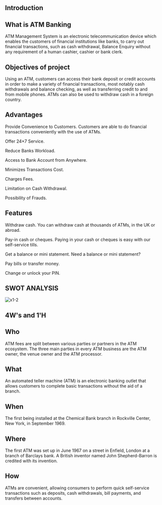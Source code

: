 ## Introduction
## What is ATM Banking 
ATM Management System is an electronic telecommunication device which enables the customers of financial institutions like banks, to carry out financial transactions, such as cash withdrawal, Balance Enquiry without any requirement of a human cashier, cashier or bank clerk.
## Objectives of project
Using an ATM, customers can access their bank deposit or credit accounts in order to make a variety of financial transactions, most notably cash withdrawals and balance checking, as well as transferring credit to and from mobile phones. ATMs can also be used to withdraw cash in a foreign country.
## Advantages
Provide Convenience to Customers. Customers are able to do financial transactions conveniently with the use of ATMs.

Offer 24×7 Service.

Reduce Banks Workload. 

Access to Bank Account from Anywhere.

Minimizes Transactions Cost.

Charges Fees. 

Limitation on Cash Withdrawal. 

Possibility of Frauds.
## Features
Withdraw cash. You can withdraw cash at thousands of ATMs, in the UK or abroad.

Pay-in cash or cheques. Paying in your cash or cheques is easy with our self-service tills.

Get a balance or mini statement. Need a balance or mini statement? 

Pay bills or transfer money. 

Change or unlock your PIN.
## SWOT ANALYSIS
![x1-2](https://user-images.githubusercontent.com/66767118/125195114-e240a000-e271-11eb-9085-02d9be3f6043.jpg)
## 4W's and 1'H
## Who
ATM fees are split between various parties or partners in the ATM ecosystem. The three main parties in every ATM business are the ATM owner, the venue owner and the ATM processor.
## What
An automated teller machine (ATM) is an electronic banking outlet that allows customers to complete basic transactions without the aid of a branch.
## When
The first being installed at the Chemical Bank branch in Rockville Center, New York, in September 1969.
## Where 
The first ATM was set up in June 1967 on a street in Enfield, London at a branch of Barclays bank. A British inventor named John Shepherd-Barron is credited with its invention.
## How
ATMs are convenient, allowing consumers to perform quick self-service transactions such as deposits, cash withdrawals, bill payments, and transfers between accounts. 
